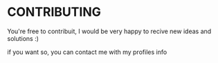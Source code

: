 # CONTRIBUTING
You're free to contribuit, I would be very happy to recive new ideas and solutions :)

if you want so, you can contact me with my profiles info
